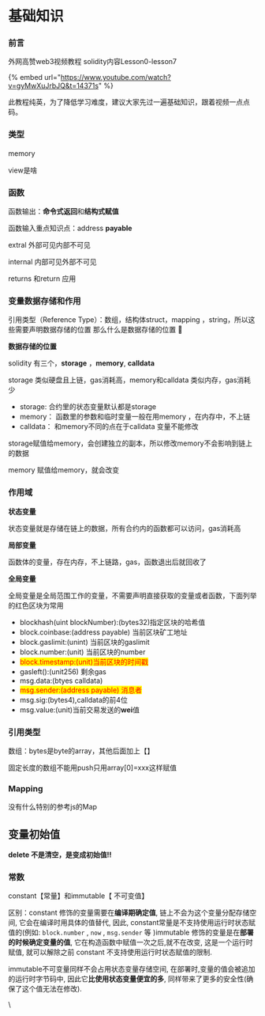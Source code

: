 # 基础知识

### 前言 <a href="#undefined" id="undefined"></a>

外网高赞web3视频教程 solidity内容Lesson0-lesson7

{% embed url="https://www.youtube.com/watch?v=gyMwXuJrbJQ&t=14371s" %}

&#x20;此教程纯英，为了降低学习难度，建议大家先过一遍基础知识，跟着视频一点点码。

### 类型

memory 　

view是啥

### 函数

函数输出：**命令式返回**和**结构式赋值**

函数输入重点知识点：address **payable**

extral 外部可见内部不可见

internal 内部可见外部不可见

returns 和return 应用

### 变量数据存储和作用

引用类型（Reference Type）：数组，结构体struct，mapping ，string，所以这些需要声明数据存储的位置 那么什么是数据存储的位置 :tada:&#x20;

**数据存储的位置**

solidity 有三个，**storage** ，**memory**, **calldata**

storage 类似硬盘且上链，gas消耗高，memory和calldata 类似内存，gas消耗少

* storage: 合约里的状态变量默认都是storage
* memory： 函数里的参数和临时变量一般在用memory ，在内存中，不上链
* calldata： 和memory不同的点在于calldata 变量不能修改

storage赋值给memory，会创建独立的副本，所以修改memory不会影响到链上的数据

memory 赋值给memory，就会改变

### 作用域

**状态变量**

状态变量就是存储在链上的数据，所有合约内的函数都可以访问，gas消耗高

**局部变量**

函数体的变量，存在内存，不上链路，gas，函数退出后就回收了

**全局变量**

全局变量是全局范围工作的变量，不需要声明直接获取的变量或者函数，下面列举的红色区块为常用

* blockhash(uint blockNumber):(bytes32)指定区块的哈希值
* block.coinbase:(address  payable) 当前区块矿工地址
* block.gaslimit:(unint) 当前区块的gaslimit
* block.number:(unit) 当前区块的number
* <mark style="color:red;">block.timestamp:(unit)当前区块的时间戳</mark>
* gasleft():(unit256) 剩余gas
* msg.data:(btyes calldata)
* <mark style="color:red;">msg.sender:(address payable) 消息者</mark>
* msg.sig:(bytes4),calldata的前4位
* msg.value:(unit)当前交易发送的**wei**值

### 引用类型

数组：bytes是byte的array，其他后面加上【】

固定长度的数组不能用push只用array\[0]=xxx这样赋值

### Mapping

没有什么特别的参考js的Map

## 变量初始值

**delete 不是清空，是变成初始值‼️**

### 常数

constant【常量】和immutable【 不可变值】

区别：constant 修饰的变量需要在**编译期确定值**, 链上不会为这个变量分配存储空间, 它会在编译时用具体的值替代, 因此, constant常量是不支持使用运行时状态赋值的(例如: `block.number` , `now` , `msg.sender` 等 )immutable 修饰的变量是在**部署的时候确定变量的值**, 它在构造函数中赋值一次之后,就不在改变, 这是一个运行时赋值, 就可以解除之前 constant 不支持使用运行时状态赋值的限制.

immutable不可变量同样不会占用状态变量存储空间, 在部署时,变量的值会被追加的运行时字节码中, 因此它**比使用状态变量便宜的多**, 同样带来了更多的安全性(确保了这个值无法在修改).

\




